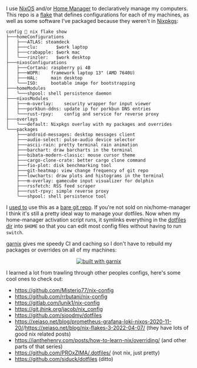 I use [NixOS](https://nixos.org) and/or [Home Manager](https://nixos.wiki/wiki/Home_Manager) to declaratively manage my computers. This repo is a [flake](https://nixos.wiki/wiki/Flakes) that defines configurations for each of my machines, as well as some software I've packaged because they weren't in [Nixpkgs](https://search.nixos.org/packages):

```
config 🍍 nix flake show
├───homeConfigurations
│   ├───ATLAS: steamdeck
│   ├───clu:       $work laptop
│   ├───crabapple: $work mac
│   ╰───rinzler:   $work desktop
├───nixosConfigurations
│   ├───Cortana: raspberry pi 4B
│   ├───WOPR:    framework laptop 13" (AMD 7640U)
│   ├───HAL:     main desktop
│   ╰───ISO:     bootable image for bootstrapping
├───homeModules
│   ╰───shpool: shell persistence daemon
├───nixosModules
│   ├───m-overlay:    security wrapper for input viewer
│   ├───porkbun-ddns: update ip for porkbun DNS entries
│   ╰───rust-rpxy:    config and service for reverse proxy
├───overlays
│   ╰───default: Nixpkgs overlay with my packages and overrides
╰───packages
    ├───android-messages: desktop messages client
    ├───audio-select: pulse-audio device selector
    ├───ascii-rain: pretty terminal rain animation
    ├───barchart: draw barcharts in the terminal
    ├───bibata-modern-classic: mouse cursor theme
    ├───cargo-clone-crate: better cargo clone command
    ├───fio-plot: disk benchmarking tool
    ├───git-heatmap: view change frequency of git repo
    ├───lowcharts: draw plots and histograms in the terminal
    ├───m-overlay: gamecube input visualizer for dolphin
    ├───rssfetch: RSS feed scraper
    ├───rust-rpxy: simple reverse proxy
    ╰───shpool: shell persistence tool
```

I [used to](https://github.com/P1n3appl3/config/tree/cd6d498014) use this as a [bare git repo](https://www.atlassian.com/git/tutorials/dotfiles). If you're not sold on nix/home-manager I think it's still a pretty ideal way to manage your dotfiles. Now when my home-manager activation script runs, it symlinks everything in the [dotfiles dir](dotfiles) into `$HOME` so that you can edit most config files without having to run `switch`.

[garnix](https://garnix.io) gives me speedy CI and caching so I don't have to rebuild my packages or overrides on all of my machines:

<div align="center"><a href="https://garnix.io"><img alt="built with garnix" src="https://img.shields.io/endpoint.svg?url=https%3A%2F%2Fgarnix.io%2Fapi%2Fbadges%2FP1n3appl3%2Fconfig"></a></div>

I learned a lot from trawling through other peoples configs, here's some cool ones to check out:

- <https://github.com/Misterio77/nix-config>
- <https://github.com/rrbutani/nix-config>
- <https://gitlab.com/lunik1/nix-config>
- <https://git.jhink.org/jacob/nix_config>
- <https://github.com/sioodmy/dotfiles>
- <https://xeiaso.net/blog/prometheus-grafana-loki-nixos-2020-11-20/>/<https://xeiaso.net/blog/nix-flakes-3-2022-04-07/> (they have lots of good nix related posts)
- <https://ianthehenry.com/posts/how-to-learn-nix/overriding/> (and other parts of that series)
- <https://github.com/PROxZIMA/.dotfiles/> (not nix, just pretty)
- <https://github.com/siduck/dotfiles> (ditto)
